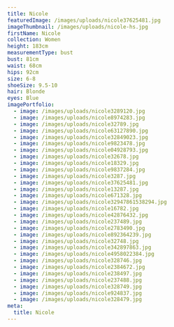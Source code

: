 ```yaml
---
title: Nicole
featuredImage: /images/uploads/nicole37625481.jpg
imageThumbnail: /images/uploads/nicole-hs.jpg
firstName: Nicole
collection: Women
height: 183cm
measurementType: bust
bust: 81cm
waist: 68cm
hips: 92cm
size: 6-8
shoeSize: 9.5-10
hair: Blonde
eyes: Blue
imagePortfolio:
  - image: /images/uploads/nicole3289120.jpg
  - image: /images/uploads/nicole8974283.jpg
  - image: /images/uploads/nicole32789.jpg
  - image: /images/uploads/nicole63127890.jpg
  - image: /images/uploads/nicole32849023.jpg
  - image: /images/uploads/nicole9823478.jpg
  - image: /images/uploads/nicole04928793.jpg
  - image: /images/uploads/nicole32678.jpg
  - image: /images/uploads/nicole18329.jpg
  - image: /images/uploads/nicole9837284.jpg
  - image: /images/uploads/nicole3287.jpg
  - image: /images/uploads/nicole37625481.jpg
  - image: /images/uploads/nicole13287.jpg
  - image: /images/uploads/nicole671328.jpg
  - image: /images/uploads/nicole32947861538294.jpg
  - image: /images/uploads/nicole16782.jpg
  - image: /images/uploads/nicole42876432.jpg
  - image: /images/uploads/nicole237489.jpg
  - image: /images/uploads/nicole2783490.jpg
  - image: /images/uploads/nicole892364239.jpg
  - image: /images/uploads/nicole32748.jpg
  - image: /images/uploads/nicole342897863.jpg
  - image: /images/uploads/nicole4958022384.jpg
  - image: /images/uploads/nicole328746.jpg
  - image: /images/uploads/nicole2384672.jpg
  - image: /images/uploads/nicole238497.jpg
  - image: /images/uploads/nicole237488.jpg
  - image: /images/uploads/nicole328749.jpg
  - image: /images/uploads/nicole924837.jpg
  - image: /images/uploads/nicole328479.jpg
meta:
  title: Nicole
---
```


